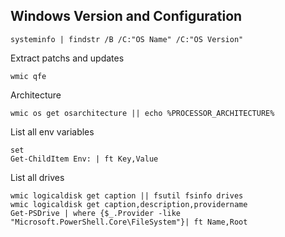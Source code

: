 ## Windows Version and Configuration

```
systeminfo | findstr /B /C:"OS Name" /C:"OS Version"
```

Extract patchs and updates

```
wmic qfe
```

Architecture

```
wmic os get osarchitecture || echo %PROCESSOR_ARCHITECTURE%
```

List all env variables

```
set
Get-ChildItem Env: | ft Key,Value
```

List all drives

```
wmic logicaldisk get caption || fsutil fsinfo drives
wmic logicaldisk get caption,description,providername
Get-PSDrive | where {$_.Provider -like "Microsoft.PowerShell.Core\FileSystem"}| ft Name,Root
```
